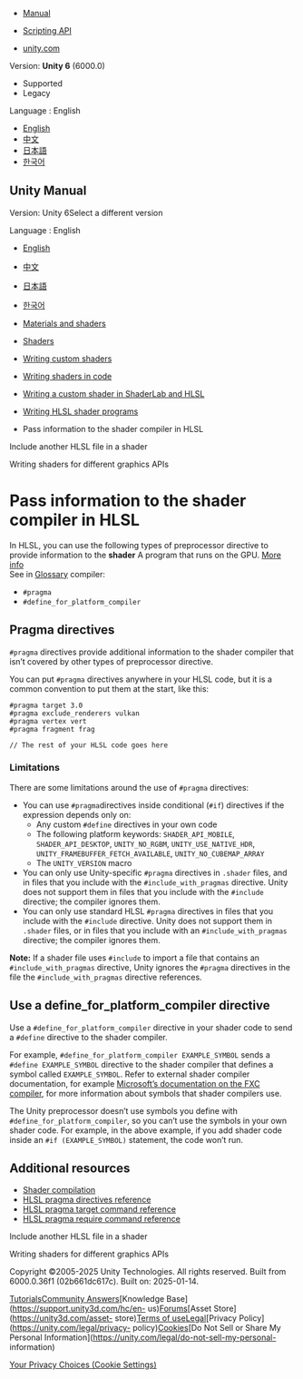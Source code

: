 [](https://docs.unity3d.com)

  * [Manual](../Manual/index.html)
  * [Scripting API](../ScriptReference/index.html)

  * [unity.com](https://unity.com/)

Version: **Unity 6** (6000.0)

  * Supported
  * Legacy

Language : English

  * [English](/Manual/writing-shader-programs-pragma-directives.html)
  * [中文](/cn/current/Manual/writing-shader-programs-pragma-directives.html)
  * [日本語](/ja/current/Manual/writing-shader-programs-pragma-directives.html)
  * [한국어](/kr/current/Manual/writing-shader-programs-pragma-directives.html)

[](https://docs.unity3d.com)

## Unity Manual

Version: Unity 6Select a different version

Language : English

  * [English](/Manual/writing-shader-programs-pragma-directives.html)
  * [中文](/cn/current/Manual/writing-shader-programs-pragma-directives.html)
  * [日本語](/ja/current/Manual/writing-shader-programs-pragma-directives.html)
  * [한국어](/kr/current/Manual/writing-shader-programs-pragma-directives.html)

  * [Materials and shaders](materials-and-shaders.html)
  * [Shaders](Shaders.html)
  * [Writing custom shaders](writing-custom-shaders.html)
  * [Writing shaders in code](shader-writing.html)
  * [Writing a custom shader in ShaderLab and HLSL](SL-landing.html)
  * [Writing HLSL shader programs](writing-shader-writing-shader-programs-hlsl.html)
  * Pass information to the shader compiler in HLSL

[](shader-include-directives.html)

Include another HLSL file in a shader

[](SL-PlatformDifferences.html)

Writing shaders for different graphics APIs

# Pass information to the shader compiler in HLSL

In HLSL, you can use the following types of preprocessor directive to provide
information to the **shader** A program that runs on the GPU. [More
info](Shaders.html)  
See in [Glossary](Glossary.html#Shader) compiler:

  * `#pragma`
  * `#define_for_platform_compiler`

## Pragma directives

`#pragma` directives provide additional information to the shader compiler
that isn’t covered by other types of preprocessor directive.

You can put `#pragma` directives anywhere in your HLSL code, but it is a
common convention to put them at the start, like this:

    
    
    #pragma target 3.0
    #pragma exclude_renderers vulkan
    #pragma vertex vert
    #pragma fragment frag
    
    // The rest of your HLSL code goes here
    
    

### Limitations

There are some limitations around the use of `#pragma` directives:

  * You can use `#pragma`directives inside conditional (`#if`) directives if the expression depends only on: 
    * Any custom `#define` directives in your own code
    * The following platform keywords: `SHADER_API_MOBILE`, `SHADER_API_DESKTOP`, `UNITY_NO_RGBM`, `UNITY_USE_NATIVE_HDR`, `UNITY_FRAMEBUFFER_FETCH_AVAILABLE`, `UNITY_NO_CUBEMAP_ARRAY`
    * The `UNITY_VERSION` macro
  * You can only use Unity-specific `#pragma` directives in `.shader` files, and in files that you include with the `#include_with_pragmas` directive. Unity does not support them in files that you include with the `#include` directive; the compiler ignores them.
  * You can only use standard HLSL `#pragma` directives in files that you include with the `#include` directive. Unity does not support them in `.shader` files, or in files that you include with an `#include_with_pragmas` directive; the compiler ignores them.

**Note:** If a shader file uses `#include` to import a file that contains an
`#include_with_pragmas` directive, Unity ignores the `#pragma` directives in
the file the `#include_with_pragmas` directive references.

## Use a define_for_platform_compiler directive

Use a `#define_for_platform_compiler` directive in your shader code to send a
`#define` directive to the shader compiler.

For example, `#define_for_platform_compiler EXAMPLE_SYMBOL` sends a `#define
EXAMPLE_SYMBOL` directive to the shader compiler that defines a symbol called
`EXAMPLE_SYMBOL`. Refer to external shader compiler documentation, for example
[Microsoft’s documentation on the FXC
compiler](https://learn.microsoft.com/en-us/windows/win32/direct3dtools/fxc),
for more information about symbols that shader compilers use.

The Unity preprocessor doesn’t use symbols you define with
`#define_for_platform_compiler`, so you can’t use the symbols in your own
shader code. For example, in the above example, if you add shader code inside
an `#if (EXAMPLE_SYMBOL)` statement, the code won’t run.

## Additional resources

  * [Shader compilation](shader-compilation.html)
  * [HLSL pragma directives reference](SL-PragmaDirectives.html)
  * [HLSL pragma target command reference](SL-Pragma-target.html)
  * [HLSL pragma require command reference](SL-Pragma-require.html)

[](shader-include-directives.html)

Include another HLSL file in a shader

[](SL-PlatformDifferences.html)

Writing shaders for different graphics APIs

Copyright ©2005-2025 Unity Technologies. All rights reserved. Built from
6000.0.36f1 (02b661dc617c). Built on: 2025-01-14.

[Tutorials](https://learn.unity.com/)[Community
Answers](https://answers.unity3d.com)[Knowledge
Base](https://support.unity3d.com/hc/en-
us)[Forums](https://forum.unity3d.com)[Asset Store](https://unity3d.com/asset-
store)[Terms of
use](https://docs.unity3d.com/Manual/TermsOfUse.html)[Legal](https://unity.com/legal)[Privacy
Policy](https://unity.com/legal/privacy-
policy)[Cookies](https://unity.com/legal/cookie-policy)[Do Not Sell or Share
My Personal Information](https://unity.com/legal/do-not-sell-my-personal-
information)

[Your Privacy Choices (Cookie Settings)](javascript:void\(0\);)

